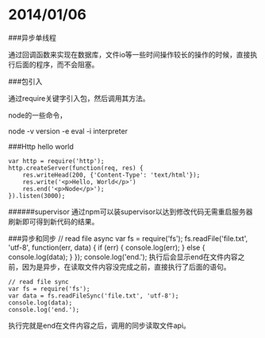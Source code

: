 2014/01/06
==============================

###异步单线程

通过回调函数来实现在数据库，文件io等一些时间操作较长的操作的时候，直接执行后面的程序，而不会阻塞。

###包引入

通过require关键字引入包，然后调用其方法。

node的一些命令，

node -v version
	 -e eval
	 -i interpreter

###Http hello world
	
	var http = require('http');
	http.createServer(function(req, res) {
		res.writeHead(200, {'Content-Type': 'text/html'});
		res.write('<p>Hello, World</p>')
		res.end('<p>Node</p>');
	}).listen(3000);

######supervisor
通过npm可以装supervisor以达到修改代码无需重启服务器刷新即可得到新代码的结果。

###异步和同步
	// read file async
	var fs = require('fs');
	fs.readFile('file.txt', 'utf-8', function(err, data) {
		if (err) {
			console.log(err);
		} else {
			console.log(data);
		}
	});
	console.log('end.');
执行后会显示end在文件内容之前，因为是异步，在读取文件内容没完成之前，直接执行了后面的语句。

	// read file sync
	var fs = require('fs');
	var data = fs.readFileSync('file.txt', 'utf-8');
	console.log(data);
	console.log('end.');
执行完就是end在文件内容之后，调用的同步读取文件api。